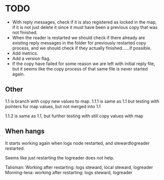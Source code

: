 # TODO

- With reply messages, check if it is also registered as locked in the map, if it is not just delete it since it must have been a previous copy that was not finished.
- When the reader is restarted we should check if there already are existing reply messages in the folder for previously restarted copy process, and we should check if they actually finished......if possible.
- Add metrics.
- Add a version flag.
- If the copy have failed for some reason we are left with initial reply file, but it seems like the copy process of that same file is never started again.

## Other

1.1 is branch with copy new values to map.
1.1.1 is same as 1.1 but testing with pointers for map values, but not merged into 1.1

1.1.2 is same as 1.1, but further testing with still copy values with map

## When hangs

It starts working again when logs node restarted, and stewardlogreader restarted.

Seems like just restarting the logreader does not help.

Talisman: Working after restarting: logs steward, local steward, logreader
Morning-lena: working after restarting: logs steward, logreader
